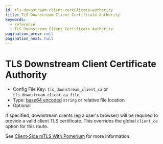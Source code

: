 ```yaml
---
id: tls-downstream-client-certificate-authority
title: TLS Downstream Client Certificate Authority
keywords:
  - reference
  - TLS Downstream Client Certificate Authority
pagination_prev: null
pagination_next: null
---
```


# TLS Downstream Client Certificate Authority

- Config File Key: `tls_downstream_client_ca` or `tls_downstream_client_ca_file`
- Type: [base64 encoded](https://en.wikipedia.org/wiki/Base64) `string` or relative file location
- Optional

If specified, downstream clients (eg a user's browser) will be required to provide a valid client TLS certificate. This overrides the global `client_ca` option for this route.

See [Client-Side mTLS With Pomerium](/docs/guides/mtls) for more information.
